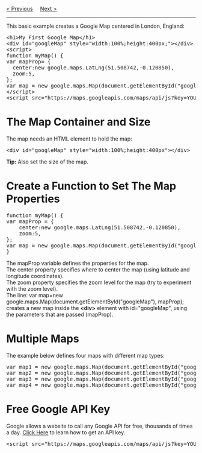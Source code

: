 <a href="/JS/Graphics/GoogleMaps/Main.md">&lt; Previous</a>
&nbsp;&nbsp;&nbsp;
<a href="/JS/Graphics/GoogleMaps/Overlays.md">Next &gt;</a>
<hr>
This basic example creates a Google Map centered in London, England:
<pre>
&lt;h1&gt;My First Google Map&lt;/h1&gt;
&lt;div id="googleMap" style="width:100%;height:400px;">&lt;/div&gt;
&lt;script&gt;
function myMap() {
var mapProp= {
  center:new google.maps.LatLng(51.508742,-0.120850),
  zoom:5,
};
var map = new google.maps.Map(document.getElementById("googleMap"),mapProp);}
&lt;/script&gt;
&lt;script src="https://maps.googleapis.com/maps/api/js?key=YOUR_KEY&callback=myMap"&gt;&lt;/script&gt;
</pre>
<h1>The Map Container and Size</h1>
The map needs an HTML element to hold the map:
<pre>&lt;div id="googleMap" style="width:100%;height:400px"&gt;&lt;/div&gt;</pre>
<b>Tip:</b> Also set the size of the map.
<h1>Create a Function to Set The Map Properties</h1>
<pre>
function myMap() {
var mapProp = {
    center:new google.maps.LatLng(51.508742,-0.120850),
    zoom:5,
};
var map = new google.maps.Map(document.getElementById("googleMap"),mapProp);
}
</pre>
The mapProp variable defines the properties for the map.
<br>
The center property specifies where to center the map (using latitude and longitude coordinates).
<br>
The zoom property specifies the zoom level for the map (try to experiment with the zoom level).
<br>
The line: var map=new google.maps.Map(document.getElementById("googleMap"), mapProp); creates a new map inside the <b>&lt;div&gt;</b> element with id="googleMap", using the parameters that are passed (mapProp).
<h1>Multiple Maps</h1>
The example below defines four maps with different map types:
<pre>
var map1 = new google.maps.Map(document.getElementById("googleMap1"), mapOptions1);
var map2 = new google.maps.Map(document.getElementById("googleMap2"), mapOptions2);
var map3 = new google.maps.Map(document.getElementById("googleMap3"), mapOptions3);
var map4 = new google.maps.Map(document.getElementById("googleMap4"), mapOptions4);
</pre>
<h1>Free Google API Key</h1>
Google allows a website to call any Google API for free, thousands of times a day.
<a href="https://developers.google.com/maps/documentation/javascript/get-api-key">Click Here</a> to learn how to get an API key.
<pre>&lt;script src="https://maps.googleapis.com/maps/api/js?key=YOUR_KEY&callback=myMap"&gt;&lt;/script&gt;</pre>
